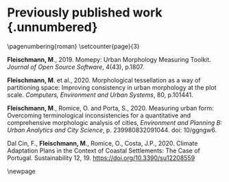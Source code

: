 # Previously published work {.unnumbered}

\pagenumbering{roman}
\setcounter{page}{3}


**Fleischmann, M**., 2019. Momepy: Urban Morphology Measuring Toolkit. *Journal of Open Source Software*, 4(43), p.1807.

**Fleischmann, M**. et al., 2020. Morphological tessellation as a way of partitioning space: Improving consistency in urban morphology at the plot scale. *Computers, Environment and Urban Systems*, 80, p.101441.

**Fleischmann, M**., Romice, O. and Porta, S., 2020. Measuring urban form: Overcoming terminological inconsistencies for a quantitative and comprehensive morphologic analysis of cities, *Environment and Planning B: Urban Analytics and City Science*, p. 239980832091044. doi: 10/ggngw6.

Dal Cin, F., **Fleischmann, M**., Romice, O., Costa, J.P., 2020. Climate Adaptation Plans in the Context of Coastal Settlements: The Case of Portugal. Sustainability 12, 19. https://doi.org/10.3390/su12208559

\newpage
